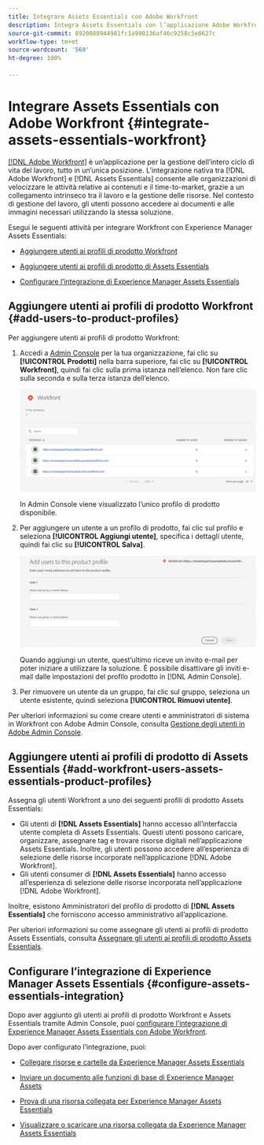 ```yaml
---
title: Integrare Assets Essentials con Adobe Workfront
description: Integra Assets Essentials con l’applicazione Adobe Workfront in modo da poter accedere all’archivio Assets Essentials all’interno dell’applicazione Workfront.
source-git-commit: 8920080944981fc1a990136af46c9258c5e8627c
workflow-type: tm+mt
source-wordcount: '569'
ht-degree: 100%

---
```


# Integrare Assets Essentials con Adobe Workfront {#integrate-assets-essentials-workfront}

[[!DNL Adobe Workfront]](https://www.workfront.com/) è un’applicazione per la gestione dell’intero ciclo di vita del lavoro, tutto in un’unica posizione. L’integrazione nativa tra [!DNL Adobe Workfront] e [!DNL Assets Essentials] consente alle organizzazioni di velocizzare le attività relative ai contenuti e il time-to-market, grazie a un collegamento intrinseco tra il lavoro e la gestione delle risorse. Nel contesto di gestione del lavoro, gli utenti possono accedere ai documenti e alle immagini necessari utilizzando la stessa soluzione.

Esegui le seguenti attività per integrare Workfront con Experience Manager Assets Essentials:

* [Aggiungere utenti ai profili di prodotto Workfront](#add-users-to-product-profiles)

* [Aggiungere utenti ai profili di prodotto di Assets Essentials](#add-workfront-users-assets-essentials-product-profiles)

* [Configurare l’integrazione di Experience Manager Assets Essentials](#configure-assets-essentials-integration)

## Aggiungere utenti ai profili di prodotto Workfront {#add-users-to-product-profiles}

Per aggiungere utenti ai profili di prodotto Workfront:

1. Accedi a [Admin Console](https://adminconsole.adobe.com) per la tua organizzazione, fai clic su **[!UICONTROL Prodotti]** nella barra superiore, fai clic su **[!UICONTROL Workfront]**, quindi fai clic sulla prima istanza nell’elenco. Non fare clic sulla seconda e sulla terza istanza dell’elenco.

   ![Profilo amministratore di Admin Console](assets/workfront-instances.png)

   In Admin Console viene visualizzato l’unico profilo di prodotto disponibile.

1. Per aggiungere un utente a un profilo di prodotto, fai clic sul profilo e seleziona **[!UICONTROL Aggiungi utente]**, specifica i dettagli utente, quindi fai clic su **[!UICONTROL Salva]**.

   ![Aggiungi profilo amministratore utenti](assets/add-users-workfront.png)

   Quando aggiungi un utente, quest’ultimo riceve un invito e-mail per poter iniziare a utilizzare la soluzione. È possibile disattivare gli inviti e-mail dalle impostazioni del profilo prodotto in [!DNL Admin Console].

1. Per rimuovere un utente da un gruppo, fai clic sul gruppo, seleziona un utente esistente, quindi seleziona **[!UICONTROL Rimuovi utente]**.

Per ulteriori informazioni su come creare utenti e amministratori di sistema in Workfront con Adobe Admin Console, consulta [Gestione degli utenti in Adobe Admin Console](https://one.workfront.com/s/document-item?bundleId=the-new-workfront-experience&amp;topicId=Content%2FAdministration_and_Setup%2FAdd_users%2FCreate_and_manage_users%2Fadmin-console.htm&amp;_LANG=enus).

## Aggiungere utenti ai profili di prodotto di Assets Essentials {#add-workfront-users-assets-essentials-product-profiles}

Assegna gli utenti Workfront a uno dei seguenti profili di prodotto Assets Essentials:

* Gli utenti di **[!DNL Assets Essentials]** hanno accesso all’interfaccia utente completa di Assets Essentials. Questi utenti possono caricare, organizzare, assegnare tag e trovare risorse digitali nell’applicazione Assets Essentials. Inoltre, gli utenti possono accedere all’esperienza di selezione delle risorse incorporate nell’applicazione [!DNL Adobe Workfront].
* Gli utenti consumer di **[!DNL Assets Essentials]** hanno accesso all’esperienza di selezione delle risorse incorporata nell’applicazione [!DNL Adobe Workfront]. 

Inoltre, esistono Amministratori del profilo di prodotto di **[!DNL Assets Essentials]** che forniscono accesso amministrativo all’applicazione.

Per ulteriori informazioni su come assegnare gli utenti ai profili di prodotto Assets Essentials, consulta [Assegnare gli utenti ai profili di prodotto Assets Essentials](deploy-administer.md#add-users-to-product-profiles).

## Configurare l’integrazione di Experience Manager Assets Essentials {#configure-assets-essentials-integration}

Dopo aver aggiunto gli utenti ai profili di prodotto Workfront e Assets Essentials tramite Admin Console, puoi [configurare l’integrazione di Experience Manager Assets Essentials con Adobe Workfront](https://one.workfront.com/s/document-item?bundleId=the-new-workfront-experience&amp;topicId=Content%2FDocuments%2FAdobe_Workfront_for_Experience_Manager_Assets_Essentials%2F_workfront-for-aem-asset-essentials.htm).

Dopo aver configurato l’integrazione, puoi:

* [Collegare risorse e cartelle da Experience Manager Assets Essentials](https://one.workfront.com/s/document-item?bundleId=the-new-workfront-experience&amp;topicId=Content%2FDocuments%2FAdobe_Workfront_for_Experience_Manager_Assets_Essentials%2Flink-to-aem.htm&amp;_LANG=enus)

* [Inviare un documento alle funzioni di base di Experience Manager Assets](https://one.workfront.com/s/document-item?bundleId=the-new-workfront-experience&amp;topicId=Content%2FDocuments%2FAdobe_Workfront_for_Experience_Manager_Assets_Essentials%2Fsend-to-aem.htm&amp;_LANG=enus)

* [Prova di una risorsa collegata per Experience Manager Assets Essentials](https://one.workfront.com/s/document-item?bundleId=the-new-workfront-experience&amp;topicId=Content%2FDocuments%2FAdobe_Workfront_for_Experience_Manager_Assets_Essentials%2Fproof-linked-asset-aem.htm)

* [Visualizzare o scaricare una risorsa collegata da Experience Manager Assets Essentials](https://one.workfront.com/s/document-item?bundleId=the-new-workfront-experience&amp;topicId=Content%2FDocuments%2FAdobe_Workfront_for_Experience_Manager_Assets_Essentials%2Fview-download-asset.htm)
